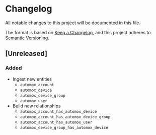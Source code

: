 # Changelog

All notable changes to this project will be documented in this file.

The format is based on [Keep a Changelog](https://keepachangelog.com/en/1.0.0/),
and this project adheres to
[Semantic Versioning](https://semver.org/spec/v2.0.0.html).

## [Unreleased]

### Added

- Ingest new entities
  - `automox_account`
  - `automox_device`
  - `automox_device_group`
  - `automox_user`
- Build new relationships
  - `automox_account_has_automox_device`
  - `automox_account_has_automox_device_group`
  - `automox_account_has_automox_user`
  - `automox_device_group_has_automox_device`
